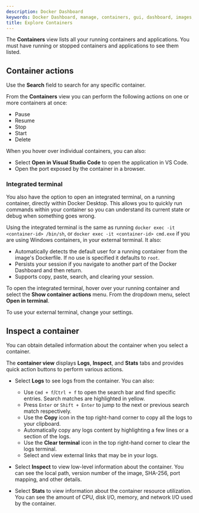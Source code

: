 ```yaml
---
description: Docker Dashboard
keywords: Docker Dashboard, manage, containers, gui, dashboard, images, user manual
title: Explore Containers
---
```


The **Containers** view lists all your running containers and applications. You must have running or stopped containers and applications to see them listed.

## Container actions

Use the **Search** field to search for any specific container.

From the **Containers** view you can perform the following actions on one or more containers at once:
- Pause
- Resume
- Stop
- Start
- Delete

When you hover over individual containers, you can also:
- Select **Open in Visual Studio Code** to open the application in VS Code.
- Open the port exposed by the container in a browser.

### Integrated terminal

You also have the option to open an integrated terminal, on a running container, directly within Docker Desktop. This allows you to quickly run commands within your container so you can understand its current state or debug when something goes wrong.

Using the integrated terminal is the same as running `docker exec -it <container-id> /bin/sh`, or `docker exec -it <container-id> cmd.exe` if you are using Windows containers, in your external terminal. It also:

- Automatically detects the default user for a running container from the image's Dockerfile. If no use is specified it defaults to `root`.
- Persists your session if you navigate to another part of the Docker Dashboard and then return.
- Supports copy, paste, search, and clearing your session.

To open the integrated terminal, hover over your running container and select the **Show container actions** menu. From the dropdown menu, select **Open in terminal**.

 To use your external terminal, change your settings.

## Inspect a container

You can obtain detailed information about the container when you select a container.

The **container view** displays **Logs**, **Inspect**, and **Stats** tabs and provides quick action buttons to perform various actions.

- Select **Logs** to see logs from the container. You can also:
    - Use `Cmd + f`/`Ctrl + f` to open the search bar and find specific entries. Search matches are highlighted in yellow.
    - Press `Enter` or `Shift + Enter` to jump to the next or previous search match respectively. 
    - Use the **Copy** icon in the top right-hand corner to copy all the logs to your clipboard.
    - Automatically copy any logs content by highlighting a few lines or a section of the logs.
    - Use the **Clear terminal** icon in the top right-hand corner to clear the logs terminal. 
    - Select and view external links that may be in your logs. 


- Select **Inspect** to view low-level information about the container. You can see the local path, version number of the image, SHA-256, port mapping, and other details.

- Select **Stats** to view information about the container resource utilization. You can see the amount of CPU, disk I/O, memory, and network I/O used by the container.
